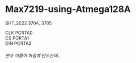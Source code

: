 # Max7219-using-Atmega128A

SHT_2022 3704, 3705

CLK PORTA0 <br>
CS PORTA1 <br>
DIN PORTA2 <br>

<h6> 변수 이름이 마음에 안드는데.. </h6>
